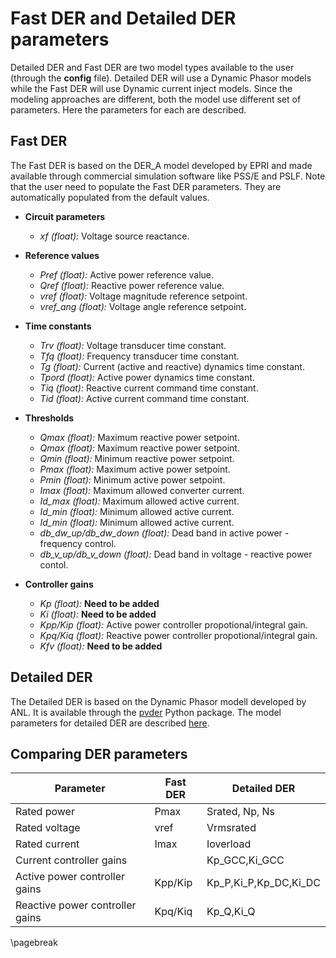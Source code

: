 # Fast DER and Detailed DER parameters

Detailed DER and Fast DER are two model types available to the user (through the **config** file). Detailed DER will use a Dynamic Phasor models while the Fast DER will use Dynamic current inject models. Since the modeling approaches are different, both the model use different set of parameters.
Here the parameters for each are described.
## Fast DER
The Fast DER is based on the DER_A model developed by EPRI and made available through commercial simulation software like PSS/E and PSLF. Note that the user need to populate the Fast DER parameters. They are automatically populated from the default values.

* **Circuit parameters**
  * *xf (float):* Voltage source reactance.

* **Reference values**
  * *Pref (float):* Active power reference value.
  * *Qref (float):* Reactive power reference value.
  * *vref (float):* Voltage magnitude reference setpoint.
  * *vref_ang (float):* Voltage angle reference setpoint.

* **Time constants**
  * *Trv (float):*  Voltage transducer time constant.
  * *Tfq (float):* Frequency transducer time constant.
  * *Tg (float):* Current (active and reactive) dynamics  time constant.  
  * *Tpord (float):* Active power dynamics time constant.
  * *Tiq (float):* Reactive current command time constant.
  * *Tid (float):* Active current command time constant.

* **Thresholds**
  * *Qmax (float):* Maximum reactive power setpoint.
  * *Qmax (float):* Maximum reactive power setpoint.
  * *Qmin (float):* Minimum reactive power setpoint.
  * *Pmax (float):* Maximum active power setpoint.
  * *Pmin (float):* Minimum active power setpoint.
  * *Imax (float):* Maximum allowed converter current.
  * *Id_max (float):* Maximum allowed active current.
  * *Id_min (float):* Minimum allowed active current.
  * *Id_min (float):* Minimum allowed active current.
  * *db_dw_up/db_dw_down (float):* Dead band in active power - frequency control.
  * *db_v_up/db_v_down (float):* Dead band in voltage - reactive power contol.

* **Controller gains**
  * *Kp (float):* **Need to be added**
  * *Ki (float):* **Need to be added**
  * *Kpp/Kip (float):* Active power controller propotional/integral gain.
  * *Kpq/Kiq (float):* Reactive power controller propotional/integral gain. 
  * *Kfv (float):* **Need to be added**

## Detailed DER
The Detailed DER is based on the Dynamic Phasor modell developed by ANL. It is available through the [pvder](https://github.com/tdcosim/SolarPV-DER-simulation-tool) Python package. The model parameters for detailed DER are described [here](user_guide_understanding_DER_config).

## Comparing DER parameters

| Parameter                       | Fast DER | Detailed DER          |
| ------------------------------- | -------- | --------------------- |
| Rated power                     | Pmax     | Srated, Np, Ns        |
| Rated voltage                   | vref     | Vrmsrated             |
| Rated current                   | Imax     | Ioverload             |
| Current controller gains        |          | Kp_GCC,Ki_GCC         |
| Active power controller gains   |    Kpp/Kip      | Kp_P,Ki_P,Kp_DC,Ki_DC |
| Reactive power controller gains | Kpq/Kiq | Kp_Q,Ki_Q             |


\pagebreak
